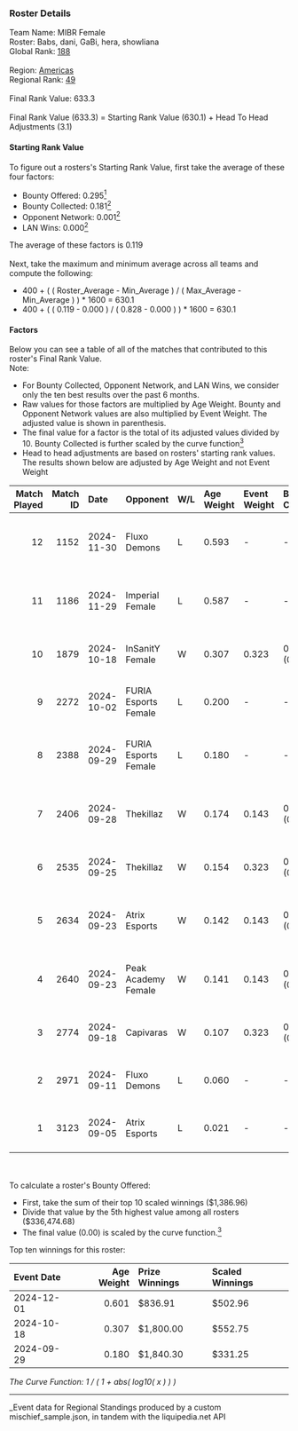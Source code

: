 ### Roster Details<br />
Team Name: MIBR Female<br />
Roster: Babs, dani, GaBi, hera, showliana<br />
Global Rank: [188](../../standings_global_2025_03_01.md)<br />
<br />
Region: [Americas]( ../../standings_americas_2025_03_01.md)<br />
Regional Rank: [49]( ../../standings_americas_2025_03_01.md)<br />
<br />
Final Rank Value:  633.3<br />
<br />
Final Rank Value (633.3) = Starting Rank Value (630.1) + Head To Head Adjustments (3.1)<br />

#### Starting Rank Value<br />
To figure out a rosters's Starting Rank Value, first take the average of these four factors:<br />
- Bounty Offered: 0.295[<sup>1</sup>](#table2)
- Bounty Collected: 0.181[<sup>2</sup>](#table1)
- Opponent Network: 0.001[<sup>2</sup>](#table1)
- LAN Wins: 0.000[<sup>2</sup>](#table1)

The average of these factors is 0.119<br />
<br />
Next, take the maximum and minimum average across all teams and compute the following:<br />
- 400 + ( ( Roster_Average - Min_Average ) / ( Max_Average - Min_Average ) ) * 1600 = 630.1
- 400 + ( ( 0.119 - 0.000 ) / ( 0.828 - 0.000 ) ) * 1600 = 630.1


#### Factors<br />
Below you can see a table of all of the matches that contributed to this roster's Final Rank Value.<br />
Note:<br />

- For Bounty Collected, Opponent Network, and LAN Wins, we consider only the ten best results over the past 6 months.
- Raw values for those factors are multiplied by Age Weight. Bounty and Opponent Network values are also multiplied by Event Weight. The adjusted value is shown in parenthesis.
- The final value for a factor is the total of its adjusted values divided by 10. Bounty Collected is further scaled by the curve function[<sup>3</sup>](#curveFunction)
- Head to head adjustments are based on rosters' starting rank values. The results shown below are adjusted by Age Weight and not Event Weight
<span id="table1"></span><br />


| Match Played | Match ID | Date       | Opponent             | W/L | Age Weight | Event Weight | Bounty Collected | Opponent Network | LAN Wins  | H2H Adj. | Roster                            |
| -: | -: | :- | :- | :- | :- | :- | :- | :- | :- | -: | :- |
|           12 |     1152 | 2024-11-30 | Fluxo Demons         | L   | 0.593      | -            | -                | -                | -         |    -6.84 | Babs, dani, GaBi, hera, showliana |
|           11 |     1186 | 2024-11-29 | Imperial Female      | L   | 0.587      | -            | -                | -                | -         |    -1.98 | Babs, dani, GaBi, hera, showliana |
|           10 |     1879 | 2024-10-18 | InSanitY Female      | W   | 0.307      | 0.323        | 0.001 (0.000)    | 0.029 (0.003)    | 0 (0.000) |     4.45 | Babs, dani, GaBi, jelly, lexy     |
|            9 |     2272 | 2024-10-02 | FURIA Esports Female | L   | 0.200      | -            | -                | -                | -         |    -0.82 | Babs, dani, GaBi, jelly, lexy     |
|            8 |     2388 | 2024-09-29 | FURIA Esports Female | L   | 0.180      | -            | -                | -                | -         |    -0.75 | Babs, dani, GaBi, khizha, REGIANE |
|            7 |     2406 | 2024-09-28 | Thekillaz            | W   | 0.174      | 0.143        | 0.001 (0.000)    | 0.026 (0.001)    | 0 (0.000) |     2.50 | Babs, dani, GaBi, khizha, REGIANE |
|            6 |     2535 | 2024-09-25 | Thekillaz            | W   | 0.154      | 0.323        | 0.001 (0.000)    | 0.026 (0.001)    | 0 (0.000) |     2.23 | Babs, dani, GaBi, jelly, lexy     |
|            5 |     2634 | 2024-09-23 | Atrix Esports        | W   | 0.142      | 0.143        | 0.001 (0.000)    | 0.037 (0.001)    | 0 (0.000) |     2.14 | Babs, dani, GaBi, khizha, REGIANE |
|            4 |     2640 | 2024-09-23 | Peak Academy Female  | W   | 0.141      | 0.143        | 0.001 (0.000)    | 0.018 (0.000)    | 0 (0.000) |     2.02 | Babs, dani, GaBi, khizha, REGIANE |
|            3 |     2774 | 2024-09-18 | Capivaras            | W   | 0.107      | 0.323        | 0.001 (0.000)    | 0.000 (0.000)    | 0 (0.000) |     1.18 | Babs, dani, GaBi, jelly, lexy     |
|            2 |     2971 | 2024-09-11 | Fluxo Demons         | L   | 0.060      | -            | -                | -                | -         |    -0.66 | Babs, dani, GaBi, jelly, lexy     |
|            1 |     3123 | 2024-09-05 | Atrix Esports        | L   | 0.021      | -            | -                | -                | -         |    -0.34 | Babs, dani, GaBi, jelly, lexy     |

<br />
<span id="table2"></span><br />
To calculate a roster's Bounty Offered:<br />

- First, take the sum of their top 10 scaled winnings ($1,386.96)
- Divide that value by the 5th highest value among all rosters ($336,474.68)
- The final value (0.00) is scaled by the curve function.[<sup>3</sup>](#curveFunction)

Top ten winnings for this roster:<br />

| Event Date | Age Weight | Prize Winnings | Scaled Winnings |
| :- | -: | :- | :- |
| 2024-12-01 |      0.601 | $836.91        | $502.96         |
| 2024-10-18 |      0.307 | $1,800.00      | $552.75         |
| 2024-09-29 |      0.180 | $1,840.30      | $331.25         |


<span id="curveFunction"></span>_The Curve Function: 1 / ( 1 + abs( log10( x ) ) )_<br />

---
_Event data for Regional Standings produced by a custom mischief_sample.json, in tandem with the liquipedia.net API<br />

